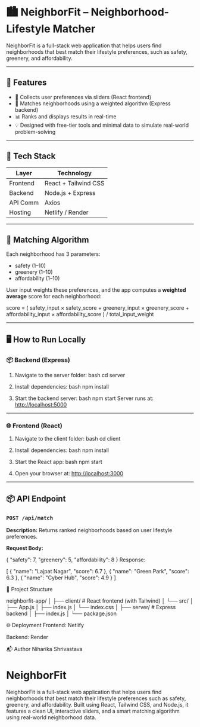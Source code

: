 # 🏙️ NeighborFit – Neighborhood-Lifestyle Matcher

NeighborFit is a full-stack web application that helps users find neighborhoods that best match their lifestyle preferences, such as safety, greenery, and affordability.

---

## 📌 Features

- 🎯 Collects user preferences via sliders (React frontend)
- 🤖 Matches neighborhoods using a weighted algorithm (Express backend)
- 📊 Ranks and displays results in real-time
- 💡 Designed with free-tier tools and minimal data to simulate real-world problem-solving

---

## 🚀 Tech Stack

| Layer     | Technology          |
|-----------|---------------------|
| Frontend  | React + Tailwind CSS |
| Backend   | Node.js + Express   |
| API Comm  | Axios               |
| Hosting   |  Netlify / Render |

---

## 🧠 Matching Algorithm

Each neighborhood has 3 parameters:
- safety (1–10)
- greenery (1–10)
- affordability (1–10)

User input weights these preferences, and the app computes a **weighted average** score for each neighborhood:

score = (
safety_input × safety_score +
greenery_input × greenery_score +
affordability_input × affordability_score
) / total_input_weight

---

## 🖥️ How to Run Locally

### 📦 Backend (Express)

1. Navigate to the server folder:
    bash
    cd server

2. Install dependencies:
    bash
    npm install

3. Start the backend server:
    bash
    npm start
   Server runs at: [http://localhost:5000](http://localhost:5000)

---

### 🌐 Frontend (React)

1. Navigate to the client folder:
    bash
    cd client

2. Install dependencies:
    bash
    npm install

3. Start the React app:
    bash
    npm start

4. Open your browser at: [http://localhost:3000](http://localhost:3000)

---

## 📦 API Endpoint

### `POST /api/match`

**Description:** Returns ranked neighborhoods based on user lifestyle preferences.

**Request Body:**

{
  "safety": 7,
  "greenery": 5,
  "affordability": 8
}
Response:

[
  { "name": "Lajpat Nagar", "score": 6.7 },
  { "name": "Green Park", "score": 6.3 },
  { "name": "Cyber Hub", "score": 4.9 }
]


📁 Project Structure

neighborfit-app/
│
├── client/     # React frontend (with Tailwind)
│   └── src/
│       ├── App.js
│       ├── index.js
│       └── index.css
│
├── server/     # Express backend
│   ├── index.js
│   └── package.json


🌐 Deployment 
Frontend: Netlify

Backend: Render


📬 Author
Niharika Shrivastava
# NeighborFit
NeighborFit is a full-stack web application that helps users find neighborhoods that best match their lifestyle preferences such as safety, greenery, and affordability. Built using React, Tailwind CSS, and Node.js, it features a clean UI, interactive sliders, and a smart matching algorithm using real-world neighborhood data.
